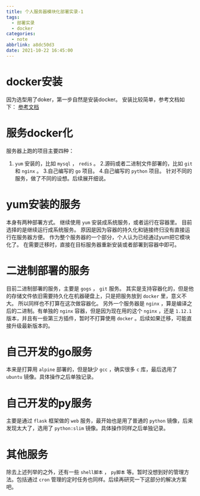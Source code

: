 ```yaml
---
title: 个人服务器模块化部署实录-1
tags:
  - 部署实录
  - docker
categories:
  - note
abbrlink: a8dc50d3
date: 2021-10-22 16:45:00
---
```


# docker安装
因为选型用了doker，第一步自然是安装docker。
安装比较简单，参考文档如下：
[参考文档](https://www.fushisanlang.cn/article/866edd7c.html)


# 服务docker化
服务器上跑的项目主要四种：
1. `yum` 安装的，比如 `mysql` ， `redis` 。 
2.源码或者二进制文件部署的，比如 `git` 和 `nginx` 。
3.自己编写的 `go` 项目。
4.自己编写的 `python` 项目。
针对不同的服务，做了不同的设想。后续展开细说。

# yum安装的服务
本身有两种部署方式。
继续使用 `yum` 安装成系统服务，或者运行在容器里。
目前选择的是继续运行成系统服务。
原因是因为容器的持久化和链接终归没有直接运行在服务器方便。
作为整个服务器的一个部分，个人认为已经通过yum把它模块化了。
在需要迁移时，直接在目标服务器重新安装或者部署到容器中即可。

# 二进制部署的服务
目前二进制部署的服务，主要是 `gogs` ， `git` 服务。
其实是支持容器化的，但是他的存储文件依旧需要持久化在机器硬盘上，只是把服务放到 `docker` 里，意义不大。
所以同样也不打算在这次做容器化。
另外一个服务器是 `nginx` ，算是编译之后的二进制。有单独的 `nginx` 容器，但是因为现在用的这个 `nginx` ，还是 `1.12.1` 版本，并且有一些第三方插件，暂时不打算使用 `docker` 。后续如果迁移，可能直接升级最新版本的。

# 自己开发的go服务
本来是打算用 `alpine` 部署的，但是缺少 `gcc` ，确实很多 `c` 库，最后选用了 `ubuntu` 镜像。具体操作之后单独记录。

# 自己开发的py服务
主要是通过 `flask` 框架做的 `web` 服务，最开始也是用了普通的 `python` 镜像，后来发现太大了，选用了 `python:slim` 镜像。具体操作同样之后单独记录。

# 其他服务
除去上述列举的之外，还有一些 `shell脚本` ， `py脚本` 等。暂时没想到好的管理方法。包括通过 `cron` 管理的定时任务也同样。后续再研究一下这部分的解决方案吧。
